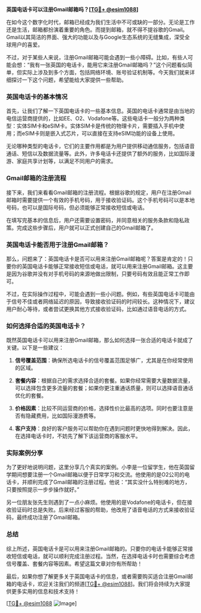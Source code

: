 **英国电话卡可以注册Gmail邮箱吗？[[TG💪+ @esim1088](https://t.me/s/esim1088)]**

在如今这个数字化时代，邮箱已经成为我们生活中不可或缺的一部分。无论是工作还是生活，邮箱都扮演着重要的角色。而提到邮箱，就不得不提谷歌的Gmail。Gmail以其简洁的界面、强大的功能以及与Google生态系统的无缝集成，深受全球用户的喜爱。

不过，对于某些人来说，注册Gmail邮箱可能会遇到一些小障碍。比如，有些人可能会想：“我有一张英国的电话卡，能用它来注册Gmail邮箱吗？”这个问题看似简单，但实际上涉及到多个方面，包括网络环境、账号验证机制等。今天我们就来详细探讨一下这个问题，希望能给大家提供一些帮助。

### 英国电话卡的基本情况

首先，让我们了解一下英国电话卡的一些基本信息。英国的电话卡通常是由当地的电信运营商提供的，比如EE、O2、Vodafone等。这些电话卡一般分为两种类型：实体SIM卡和eSIM卡。实体SIM卡是传统的物理卡片，需要插入手机中使用；而eSIM卡则是嵌入式芯片，可以直接在支持eSIM功能的设备上使用。

无论哪种类型的电话卡，它们的主要作用都是为用户提供移动通信服务，包括语音通话、短信以及数据流量等。此外，许多电话卡还提供了额外的服务，比如国际漫游、家庭共享计划等，以满足不同用户的需求。

### Gmail邮箱的注册流程

接下来，我们来看看Gmail邮箱的注册流程。根据谷歌的规定，用户在注册Gmail邮箱时需要提供一个有效的手机号码，用于接收验证码。这个手机号码可以是本地号码，也可以是国际号码，但必须能够正常接收短信或电话。

在填写完基本的信息后，用户还需要设置密码，并同意相关的服务条款和隐私政策。完成这些步骤后，用户就可以正式创建自己的Gmail邮箱了。

### 英国电话卡能否用于注册Gmail邮箱？

那么，问题来了：英国电话卡是否可以用来注册Gmail邮箱呢？答案是肯定的！只要你的英国电话卡能够正常接收短信或电话，就可以用来注册Gmail邮箱。这主要是因为谷歌并没有对手机号码的来源地做出限制，只要号码有效且能正常工作即可。

不过，在实际操作过程中，可能会遇到一些小问题。例如，有些英国电话卡可能由于信号不佳或者网络延迟的原因，导致接收验证码的时间较长。这种情况下，建议用户耐心等待，或者尝试更换其他方式接收验证码，比如通过语音电话的方式。

### 如何选择合适的英国电话卡？

既然英国电话卡可以用来注册Gmail邮箱，那么如何选择一张合适的电话卡就成了关键。以下是一些建议：

1. **信号覆盖范围**：确保所选电话卡的信号覆盖范围足够广，尤其是在你经常使用的区域。
   
2. **套餐内容**：根据自己的需求选择合适的套餐。如果你经常需要大量数据流量，可以选择包含更多流量的套餐；如果你更注重通话质量，则可以选择语音通话优化的套餐。

3. **价格因素**：比较不同运营商的价格，选择性价比最高的选项。同时也要注意是否有隐藏费用，比如国际漫游费等。

4. **客户支持**：良好的客户服务可以帮助你在遇到问题时更快地得到解决。因此，在选择电话卡时，不妨先了解下该运营商的客服水平。

### 实际案例分享

为了更好地说明问题，这里分享几个真实的案例。小李是一位留学生，他在英国留学期间想要注册一个Gmail邮箱以便于日常学习和交流。他使用的是O2公司的电话卡，并顺利完成了Gmail邮箱的注册过程。他说：“其实没什么特别难的地方，只要按照提示一步步操作就好。”

另一位朋友张先生则遇到了一点小麻烦。他使用的是Vodafone的电话卡，但在接收验证码时总是失败。后来经过客服的帮助，他改用了语音电话的方式来接收验证码，最终成功注册了Gmail邮箱。

### 总结

综上所述，英国电话卡是可以用来注册Gmail邮箱的。只要你的电话卡能够正常接收短信或电话，就可以顺利完成注册过程。当然，在选择电话卡时也需要综合考虑信号覆盖、套餐内容等因素。希望这篇文章对你有所帮助！

最后，如果你想了解更多关于英国电话卡的信息，或者需要购买适合注册Gmail邮箱的电话卡，欢迎关注我们的频道[[TG💪+ @esim1088](https://t.me/s/esim1088)]。我们将会持续为大家提供更多实用的信息和技术支持！

[[TG💪+ @esim1088](https://t.me/s/esim1088) ![Image](https://i.postimg.cc/4NQfJmqS/Snipaste-2025-05-13-00-14-12.png)]